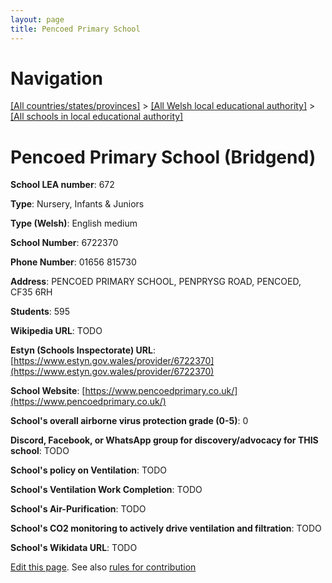 ```yaml
---
layout: page
title: Pencoed Primary School
---
```

# Navigation

[[All countries/states/provinces]](../../..) > [[All Welsh local educational authority]](../..) > [[All schools in local educational authority]](..)

# Pencoed Primary School (Bridgend)

**School LEA number**: 672

**Type**: Nursery, Infants & Juniors

**Type (Welsh)**: English medium

**School Number**: 6722370

**Phone Number**: 01656 815730

**Address**: PENCOED PRIMARY SCHOOL, PENPRYSG ROAD, PENCOED, CF35 6RH

**Students**: 595

**Wikipedia URL**: TODO

**Estyn (Schools Inspectorate) URL**: [https://www.estyn.gov.wales/provider/6722370](https://www.estyn.gov.wales/provider/6722370)

**School Website**: [https://www.pencoedprimary.co.uk/](https://www.pencoedprimary.co.uk/)

**School's overall airborne virus protection grade (0-5)**: 0

**Discord, Facebook, or WhatsApp group for discovery/advocacy for THIS school**: TODO

**School's policy on Ventilation**: TODO

**School's Ventilation Work Completion**: TODO

**School's Air-Purification**: TODO

**School's CO2 monitoring to actively drive ventilation and filtration**: TODO

**School's Wikidata URL**: TODO




[Edit this page](https://github.com/VentilationProject/Wales/edit/prif/./Bridgend/Pencoed_Primary_School.md). See also [rules for contribution](../../../contribution-rules/)